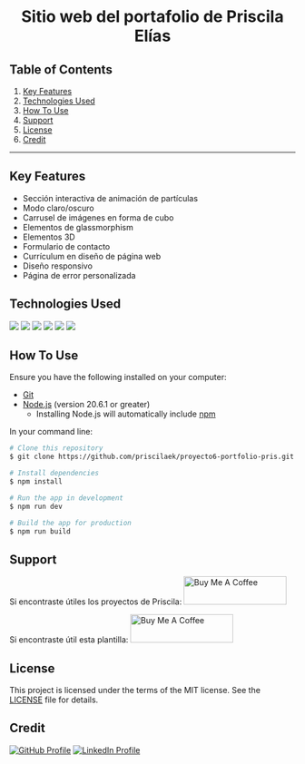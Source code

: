 <h1 align="center">Sitio web del portafolio de Priscila Elías</h1>


## Table of Contents
1. <a href="#key-features">Key Features</a>
2. <a href="#technologies-used">Technologies Used</a>
3. <a href="#how-to-use">How To Use</a>
4. <a href="#support">Support</a>
5. <a href="#license">License</a>
6. <a href="#credit">Credit</a>

------------

## Key Features
- Sección interactiva de animación de partículas
- Modo claro/oscuro
- Carrusel de imágenes en forma de cubo
- Elementos de glassmorphism
- Elementos 3D
- Formulario de contacto
- Currículum en diseño de página web
- Diseño responsivo
- Página de error personalizada


## Technologies Used
![](https://img.shields.io/badge/React-334E68?style=plastic&logo=react&logoColor=D9E8FF&labelColor=061178) ![](https://img.shields.io/badge/Vite-334E68?style=plastic&logo=vite&logoColor=D9E8FF&labelColor=061178) ![](https://img.shields.io/badge/HTML-334E68?style=plastic&logo=html5&logoColor=D9E8FF&labelColor=061178) ![](https://img.shields.io/badge/CSS-334E68?style=plastic&logo=css3&logoColor=D9E8FF&labelColor=061178) ![](https://img.shields.io/badge/Tailwind_CSS-334E68?style=plastic&logo=tailwindcss&logoColor=D9E8FF&labelColor=061178) ![](https://img.shields.io/badge/JavaScript-334E68?style=plastic&logo=javascript&logoColor=D9E8FF&labelColor=061178)

## How To Use
Ensure you have the following installed on your computer:
- [Git](https://git-scm.com)
- [Node.js](https://nodejs.org/en/download/) (version 20.6.1 or greater)
	- Installing Node.js will automatically include [npm](http://npmjs.com)

In your command line:
```bash
# Clone this repository
$ git clone https://github.com/priscilaek/proyecto6-portfolio-pris.git

# Install dependencies
$ npm install

# Run the app in development
$ npm run dev

# Build the app for production
$ npm run build
```

## Support 

Si encontraste útiles los proyectos de Priscila:
<a href="https://www.buymeacoffee.com/priscilaek" target="_blank"><img src="https://cdn.buymeacoffee.com/buttons/v2/arial-blue.png" alt="Buy Me A Coffee" style="height: 50px !important;width: 181px !important;" ></a>

Si encontraste útil esta plantilla:
<a href="https://www.buymeacoffee.com/edpark" target="_blank"><img src="https://cdn.buymeacoffee.com/buttons/v2/arial-blue.png" alt="Buy Me A Coffee" style="height: 50px !important;width: 181px !important;" ></a>

## License
This project is licensed under the terms of the MIT license. See the [LICENSE](./LICENSE) file for details.

## Credit

[![GitHub Profile](https://img.shields.io/badge/GitHub-Profile-061178?style=plastic&logo=github&logoColor=D9E8FF&labelColor=061178)](https://github.com/priscilaek)
[![LinkedIn Profile](https://img.shields.io/badge/LinkedIn-Profile-061178?style=plastic&logo=linkedin&logoColor=D9E8FF&labelColor=061178)](https://www.linkedin.com/in/cyberellapriscilaelias/)
